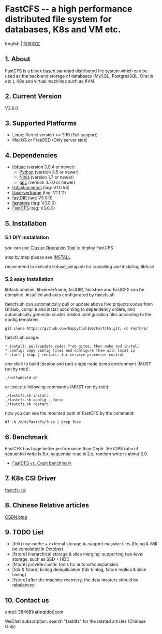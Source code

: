 # FastCFS -- a high performance distributed file system for databases, K8s and VM etc.

English | [简体中文](./README-zh_CN.md)

## 1. About

FastCFS is a block based standard distributed file system which can be used as the back-end storage of databases (MySQL, PostgresSQL, Oracle etc.), K8s and virtual machines such as KVM.

## 2. Current Version

V3.0.0

## 3. Supported Platforms

* Linux: Kernel version >= 3.10  (Full support)
* MacOS or FreeBSD (Only server side)

## 4. Dependencies

* [libfuse](https://github.com/libfuse/libfuse) (version 3.9.4 or newer)
    * [Python](https://python.org/) (version 3.5 or newer)
    * [Ninja](https://ninja-build.org/) (version 1.7 or newer)
    * [gcc](https://www.gnu.org/software/gcc/) (version 4.7.0 or newer)
* [libfastcommon](https://github.com/happyfish100/libfastcommon) (tag: V1.0.54)
* [libserverframe](https://github.com/happyfish100/libserverframe) (tag: V1.1.11)
* [fastDIR](https://github.com/happyfish100/fastDIR) (tag: V3.0.0)
* [faststore](https://github.com/happyfish100/faststore) (tag: V3.0.0)
* [FastCFS](https://github.com/happyfish100/FastCFS) (tag: V3.0.0)

## 5. Installation

### 5.1 DIY installation

you can use [Cluster Operation Tool](docs/fcfs-ops-tool.md) to deploy FastCFS

step by step please see [INSTALL](docs/INSTALL.md)

recommend to execute libfuse_setup.sh for compiling and installing libfuse

### 5.2 easy installation

libfastcommon, libserverframe, fastDIR, faststore and FastCFS can be compiled, installed and auto configurated by fastcfs.sh

fastcfs.sh can automatically pull or update above five projects codes from GitHub, compile and install according to dependency orders, and automatically generate cluster related configuration files according to the config templates.

```
git clone https://github.com/happyfish100/FastCFS.git; cd FastCFS/
```

fastcfs.sh usage:

```
* install: pull/update codes from gitee, then make and install
* config: copy config files and configure them with local ip
* start | stop | restart: for service processes control
```

one click to build (deploy and run) single node demo environment (MUST run by root):

```
./helloWorld.sh
```

or execute following commands (MUST run by root):

```
./fastcfs.sh install
./fastcfs.sh config --force
./fastcfs.sh restart
```

now you can see the mounted path of FastCFS by the command:

```
df -h /opt/fastcfs/fuse | grep fuse
```

## 6. Benchmark

FastCFS has huge better performance than Ceph: the IOPS ratio of sequential write is 6.x, sequential read is 2.x, random write is about 2.0.

* [FastCFS vs. Ceph benchmark](docs/benchmark.md)

## 7. K8s CSI Driver

[fastcfs-csi](https://github.com/happyfish100/fastcfs-csi)

## 8. Chinese Relative articles

<a href="https://blog.csdn.net/happy_fish100/" target="_blank">CSDN blog</a>

## 9. TODO List

*  [fdir] use cache + external storage to support massive files (Doing & Will be completed in October)
*  [fstore] hierarchical storage & slice merging: supporting two-level storage, such as SSD + HDD
*  [fstore] provide cluster tools for automatic expansion
*  [fdir & fstore] binlog deduplication (fdir binlog, fstore replica & slice binlog)
*  [fstore] after the machine recovery, the data masters should be rebalanced

## 10. Contact us

email: 384681(at)qq(dot)com

WeChat subscription: search "fastdfs" for the related articles (Chinese Only)
